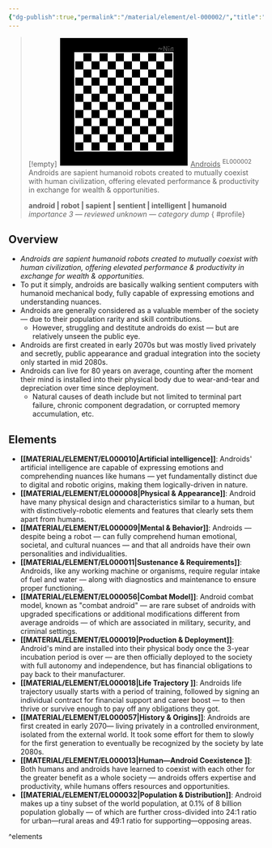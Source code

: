 ```yaml
---
{"dg-publish":true,"permalink":"/material/element/el-000002/","title":"Androids","tags":["-element"]}
---
```


>[!empty]
> ![RESOURCE/ASSET/OTHER/PlaceholderIcon.png|icon](/img/user/RESOURCE/ASSET/OTHER/PlaceholderIcon.png) <u class="title">Androids</u> <sup class="title">EL000002</sup> <b class="title"> </b>
> Androids are sapient humanoid robots created to mutually coexist with human civilization, offering elevated performance & productivity in exchange for wealth & opportunities.
> 
> <b>android | robot | sapient | sentient | intelligent | humanoid</b>
> <i class="small">importance 3 — reviewed unknown — category dump</i>
{ #profile}


## Overview

- *Androids are sapient humanoid robots created to mutually coexist with human civilization, offering elevated performance & productivity in exchange for wealth & opportunities.*
- To put it simply, androids are basically walking sentient computers with humanoid mechanical body, fully capable of expressing emotions and understanding nuances.
- Androids are generally considered as a valuable member of the society — due to their population rarity and skill contributions.
	- However, struggling and destitute androids do exist — but are relatively unseen the public eye.
- Androids are first created in early 2070s but was mostly lived privately and secretly, public appearance and gradual integration into the society only started in mid 2080s.
- Androids can live for 80 years on average, counting after the moment their mind is installed into their physical body due to wear-and-tear and depreciation over time since deployment.
	- Natural causes of death include but not limited to terminal part failure, chronic component degradation, or corrupted memory accumulation, etc.

## Elements

- **[[MATERIAL/ELEMENT/EL000010\|Artificial intelligence]]**: Androids' artificial intelligence are capable of expressing emotions and comprehending nuances like humans — yet fundamentally distinct due to digital and robotic origins, making them logically-driven in nature.
- **[[MATERIAL/ELEMENT/EL000008\|Physical & Appearance]]**: Android have many physical design and characteristics similar to a human, but with distinctively-robotic elements and features that clearly sets them apart from humans.
- **[[MATERIAL/ELEMENT/EL000009\|Mental & Behavior]]**: Androids — despite being a robot — can fully comprehend human emotional, societal, and cultural nuances — and that all androids have their own personalities and individualities.
- **[[MATERIAL/ELEMENT/EL000011\|Sustenance & Requirements]]**: Androids, like any working machine or organisms, require regular intake of fuel and water — along with diagnostics and maintenance to ensure proper functioning.
- **[[MATERIAL/ELEMENT/EL000056\|Combat Model]]**: Android combat model, known as "combat android" — are rare subset of androids with upgraded specifications or additional modifications different from average androids — of which are associated in military, security, and criminal settings.
- **[[MATERIAL/ELEMENT/EL000019\|Production & Deployment]]**: Android's mind are installed into their physical body once the 3-year incubation period is over — are then officially deployed to the society with full autonomy and independence, but has financial obligations to pay back to their manufacturer.
- **[[MATERIAL/ELEMENT/EL000018\|Life Trajectory ]]**: Androids life trajectory usually starts with a period of training, followed by signing an individual contract for financial support and career boost — to then thrive or survive enough to pay off any obligations they got.
- **[[MATERIAL/ELEMENT/EL000057\|History & Origins]]**: Androids are first created in early 2070— living privately in a controlled environment, isolated from the external world. It took some effort for them to slowly for the first generation to eventually be recognized by the society by late 2080s.
- **[[MATERIAL/ELEMENT/EL000013\|Human—Android Coexistence ]]**: Both humans and androids have learned to coexist with each other for the greater benefit as a whole society — androids offers expertise and productivity, while humans offers resources and opportunities.
- **[[MATERIAL/ELEMENT/EL000032\|Population & Distribution]]**: Android makes up a tiny subset of the world population, at 0.1% of 8 billion population globally — of which are further cross-divided into 24:1 ratio for urban—rural areas and 49:1 ratio for supporting—opposing areas.

^elements